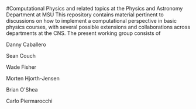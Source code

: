 #Computational Physics and related topics at the Physics and Astronomy Department at MSU
This repository contains material pertinent to discussions on how to implement a computational perspective in basic physics courses, with several possible extensions and collaborations across departments at the CNS.
The present working group consists of 

Danny Caballero

Sean Couch

Wade Fisher

Morten Hjorth-Jensen

Brian O'Shea

Carlo Piermarocchi

